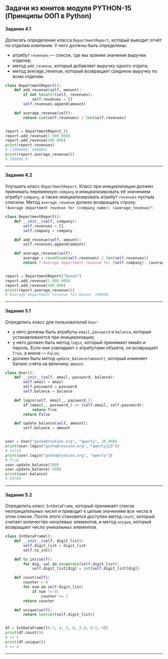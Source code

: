 ## Задачи из юнитов модуля PYTHON-15 (Принципы ООП в Python) ##

#### **Задание 4.1** ####

Дописать определение класса `DepartmentReport`, который выводит отчёт по отделам
компании. У него должны быть определены:

- атрибут `revenues`&nbsp;&mdash; список, где мы храним значения выручки отделов;
- метод `add_revenue`, который добавляет выручку одного отдела;
- метод average_revenue, который возвращает среднюю выручку по всем отделам.

```python
class DepartmentReport():
    def add_revenue(self, amount):
        if not hasattr(self, revenues):
            self.revenues = []
        self.revenues.append(amount)

    def average_revenue(self):
        return sum(self.revenues) / len(self.revenues)


report = DepartmentReport_()
report.add_revenue(1_000_000)
report.add_revenue(400_000)
print(report.revenues)
# [1000000, 400000]
print(report.average_revenue())
# 700000.0
```

----

#### **Задание 4.2** ####

Улучшить класс `DepartmentReport`. Класс при инициализации должен принимать
переменную `company` и инициализировать её значением атрибут `company`, а также
инициализировать атрибут `revenues` пустым списком. Метод `average_revenue`
должен возвращать строку:    
`"Average department revenue for (company_name): (average_revenue)"`.

```python
class DepartmentReport():
    def __init__(self, company):
        self.revenues = []
        self.company = company

    def add_revenue(self, amount):
        self.revenues.append(amount)

    def average_revenue(self):
        average = round(sum(self.revenues) / len(self.revenues))
        return f'Average department revenue for {self.company}: {average}'


report = DepartmentReport("Danon")
report.add_revenue(1_000_000)
report.add_revenue(400_000)
print(report.average_revenue())
# Average department revenue for Danon: 700000
```

----

#### **Задание 5.1** ####

Определить класс для пользователей `User`:

- у него должны быть атрибуты `email`, `password` и `balance`, которые
устанавливаются при инициализации;
- у него должен быть метод `login`, который принимает емайл и пароль. Если они
совпадают с атрибутами объекта, он возвращает `True`, а иначе&nbsp;&mdash;
`False`;
- должен быть метод `update_balance(amount)`, который изменяет баланс счёта на
величину `amount`.

```python
class User():
    def __init__(self, email, password, balance):
        self.email = email
        self.password = password
        self.balance = balance

    def login(self, email_, password_):
        if (email_, password_) == (self.email, self.password):
            return True
        return False

    def update_balance(self, amount):
        self.balance = amount


user = User("gosha@roskino.org", "qwerty", 20_000)
print(user.login("gosha@roskino.org", "qwerty123"))
# False
print(user.login("gosha@roskino.org", "qwerty"))
# True
user.update_balance(200)
user.update_balance(-500)
print(user.balance)
# 19700
```

----

#### **Задание 5.2** ####

Определить класс `IntDataFrame`, который принимает список неотрицательных чисел
и приводит к целым значениям все числа в этом списке. После этого становится
доступен метод `count`, который считает количество ненулевых элементов, и метод
`unique`, который возвращает число уникальных элементов.

```python
class IntDataFrame():
    def __init__(self, digit_list):
        self.digit_list = digit_list
        self.to_int()

    def to_int(self):
        for dig, val in enumerate(self.digit_list):
            self.digit_list[dig] = int(self.digit_list[dig])

    def count(self):
        counter = 0
        for num in self.digit_list:
            if num != 0:
                counter += 1
        return counter

    def unique(self):
        return len(set(self.digit_list))


df = IntDataFrame([4.7, 4, 3, 0, 2.4, 0.3, 4])
print(df.count())
# => 5
print(df.unique())
# => 4
```

----
